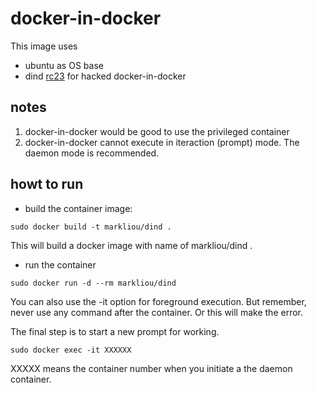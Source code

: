 docker-in-docker
===
This image uses  
* ubuntu as OS base
* dind [rc23](!https://github.com/docker-library/docker/blob/7a7c807686f54b67646bc75d2c81a68f9a906dbd/23.0-rc/dind/Dockerfile) for hacked docker-in-docker

## notes
1. docker-in-docker would be good to use the privileged container
2. docker-in-docker cannot execute in iteraction (prompt) mode. The daemon mode is recommended. 

## howt to run
* build the container image:
```
sudo docker build -t markliou/dind .
```
This will build a docker image with name of markliou/dind .
* run the container
```
sudo docker run -d --rm markliou/dind
```
You can also use the -it option for foreground execution. But remember, never use any command after the container. Or this will make the error. 

The final step is to start a new prompt for working.
```
sudo docker exec -it XXXXXX
```
XXXXX means the container number when you initiate a the daemon container.

